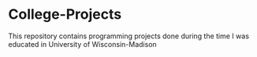 # College-Projects
This repository contains programming projects done during the time I was educated in University of Wisconsin-Madison
